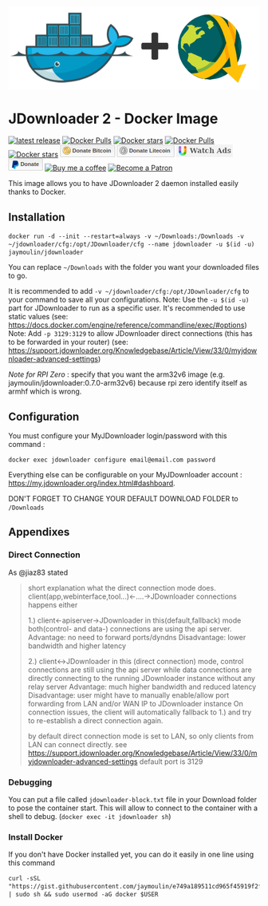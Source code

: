 ![logo](logo.png "logo")

JDownloader 2 - Docker Image
==========================

[![latest release](https://img.shields.io/github/release/jaymoulin/docker-jdownloader.svg "latest release")](http://github.com/jaymoulin/docker-jdownloader/releases)
[![Docker Pulls](https://img.shields.io/docker/pulls/jaymoulin/jdownloader.svg)](https://hub.docker.com/r/jaymoulin/jdownloader/)
[![Docker stars](https://img.shields.io/docker/stars/jaymoulin/jdownloader.svg)](https://hub.docker.com/r/jaymoulin/jdownloader/)
[![Docker Pulls](https://img.shields.io/docker/pulls/jaymoulin/rpi-jdownloader.svg)](https://hub.docker.com/r/jaymoulin/rpi-jdownloader/)
[![Docker stars](https://img.shields.io/docker/stars/jaymoulin/rpi-jdownloader.svg)](https://hub.docker.com/r/jaymoulin/rpi-jdownloader/)
[![Bitcoin donation](https://github.com/jaymoulin/jaymoulin.github.io/raw/master/btc.png "Bitcoin donation")](https://m.freewallet.org/id/374ad82e/btc)
[![Litecoin donation](https://github.com/jaymoulin/jaymoulin.github.io/raw/master/ltc.png "Litecoin donation")](https://m.freewallet.org/id/374ad82e/ltc)
[![Watch Ads](https://github.com/jaymoulin/jaymoulin.github.io/raw/master/utip.png "Watch Ads")](https://utip.io/femtopixel)
[![PayPal donation](https://github.com/jaymoulin/jaymoulin.github.io/raw/master/ppl.png "PayPal donation")](https://www.paypal.me/jaymoulin)
[![Buy me a coffee](https://www.buymeacoffee.com/assets/img/custom_images/orange_img.png "Buy me a coffee")](https://www.buymeacoffee.com/3Yu8ajd7W)
[![Become a Patron](https://badgen.net/badge/become/a%20patron/F96854 "Become a Patron")](https://patreon.com/femtopixel)


This image allows you to have JDownloader 2 daemon installed easily thanks to Docker.

Installation
---

```
docker run -d --init --restart=always -v ~/Downloads:/Downloads -v ~/jdownloader/cfg:/opt/JDownloader/cfg --name jdownloader -u $(id -u) jaymoulin/jdownloader
```

You can replace `~/Downloads` with the folder you want your downloaded files to go.

It is recommended to add `-v ~/jdownloader/cfg:/opt/JDownloader/cfg` to your command to save all your configurations.
Note: Use the `-u $(id -u)` part for JDownloader to run as a specific user. It's recommended to use static values (see: https://docs.docker.com/engine/reference/commandline/exec/#options)
Note: Add `-p 3129:3129` to allow JDownloader direct connections (this has to be forwarded in your router) (see: https://support.jdownloader.org/Knowledgebase/Article/View/33/0/myjdownloader-advanced-settings)

*Note for RPI Zero* : specify that you want the arm32v6 image (e.g. jaymoulin/jdownloader:0.7.0-arm32v6) because rpi zero identify itself as armhf which is wrong.

Configuration
---

You must configure your MyJDownloader login/password with this command :

```
docker exec jdownloader configure email@email.com password
```

Everything else can be configurable on your MyJDownloader account : https://my.jdownloader.org/index.html#dashboard.

DON'T FORGET TO CHANGE YOUR DEFAULT DOWNLOAD FOLDER to `/Downloads`

Appendixes
---

### Direct Connection

As @jiaz83 stated

> short explanation what the direct connection mode does.
> client(app,webinterface,tool...)<-....->JDownloader connections happens either
> 
> 1.) client<-apiserver->JDownloader
> in this(default,fallback) mode both(control- and data-) connections are using the api server.
> Advantage: no need to forward ports/dyndns
> Disadvantage: lower bandwidth and higher latency
> 
> 2.) client<->JDownloader
> in this (direct connection) mode, control connections are still using the api server while data connections are directly connecting to the running JDownloader instance without any relay server
> Advantage: much higher bandwidth and reduced latency
> Disadvantage: user might have to manually enable/allow port forwarding from LAN and/or WAN IP to JDownloader instance
> On connection issues, the client will automatically fallback to 1.) and try to re-establish a direct connection again.
> 
> by default direct connection mode is set to LAN, so only clients from LAN can connect directly.
> see https://support.jdownloader.org/Knowledgebase/Article/View/33/0/myjdownloader-advanced-settings
> default port is 3129


### Debugging

You can put a file called `jdownloader-block.txt` file in your Download folder to pose the container start.
This will allow to connect to the container with a shell to debug. (`docker exec -it jdownloader sh`) 

### Install Docker

If you don't have Docker installed yet, you can do it easily in one line using this command
 
```
curl -sSL "https://gist.githubusercontent.com/jaymoulin/e749a189511cd965f45919f2f99e45f3/raw/0e650b38fde684c4ac534b254099d6d5543375f1/ARM%2520(Raspberry%2520PI)%2520Docker%2520Install" | sudo sh && sudo usermod -aG docker $USER
```
